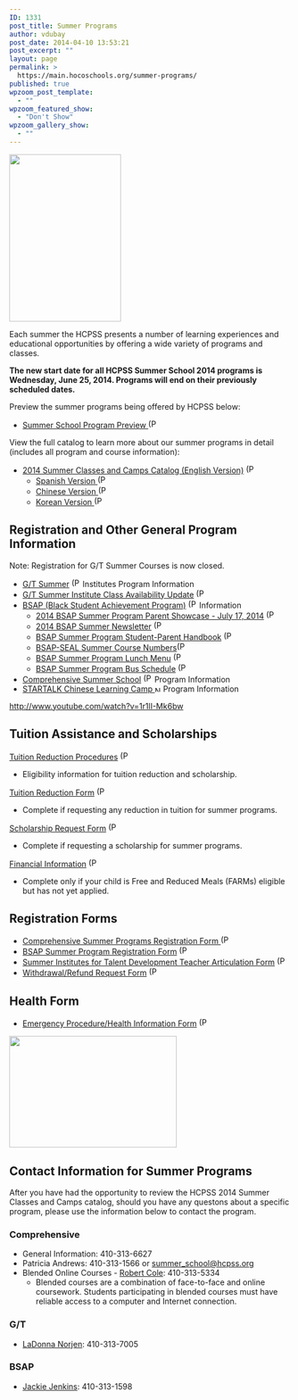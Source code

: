```yaml
---
ID: 1331
post_title: Summer Programs
author: vdubay
post_date: 2014-04-10 13:53:21
post_excerpt: ""
layout: page
permalink: >
  https://main.hocoschools.org/summer-programs/
published: true
wpzoom_post_template:
  - ""
wpzoom_featured_show:
  - "Don't Show"
wpzoom_gallery_show:
  - ""
---
```

<img src="/f/summer/summer_pic1.jpg" alt="" width="200" height="300" />

<p>Each summer the HCPSS presents a number  of learning  experiences and educational opportunities by offering a wide variety of programs and classes.</p>

<p><strong>The new start date for all HCPSS Summer School 2014 programs is Wednesday, June 25, 2014. Programs will end on their previously scheduled dates.</strong></p>

<p>Preview the summer programs being offered by HCPSS below:</p>
<ul>
  <li><a href="/f/summer/summer_preview.pdf">Summer School Program Preview </a><img src="/f/images/bullet-pdf.gif" border="0" align="bottom" width="16" height="16" alt="(PDF)"></li>
</ul>

<p>View the full catalog to learn more about our summer programs  in detail  (includes all program and course information):</p>
<ul>
  <li><a href="/f/summer/summerschool.pdf">2014 Summer Classes and Camps Catalog (English Version)</a> <img src="/f/images/bullet-pdf.gif" border="0" align="bottom" width="16" height="16" alt="(PDF)">
   <ul>
    <li><a href="/f/newlanguages/docs/spa_summercatalog.pdf">Spanish Version <img src="/f/images/bullet-pdf.gif" border="0" align="bottom" width="16" height="16" alt="(PDF)"></a></li>
    <li><a href="/f/newlanguages/docs/chi_summercatalog.pdf">Chinese Version <img src="/f/images/bullet-pdf.gif" border="0" align="bottom" width="16" height="16" alt="(PDF)"></a></li>
    <li><a href="/f/newlanguages/docs/kor_summercatalog.pdf">Korean Version <img src="/f/images/bullet-pdf.gif" border="0" align="bottom" width="16" height="16" alt="(PDF)"></a></li>
   </ul>
  </li>
</ul>

<h2><a name="gtsummer"></a>Registration and Other General Program Information</h2>
<p>Note: Registration for G/T Summer Courses is now closed.</p>
<ul>
  <li> <a href="/f/summer/general_gt.pdf">G/T Summer</a> <img src="/f/images/bullet-pdf.gif" border="0" align="bottom" width="16" height="16" alt="(PDF)"> Institutes Program Information</li>
  <li><a href="/f/summer/gtsummertalentcourses.pdf">G/T Summer Institute Class Availability Update</a> <img src="/f/images/bullet-pdf.gif" border="0" align="bottom" width="16" height="16" alt="(PDF)"></li>
  <li><a href="/f/summer/BSAPcatalog.pdf">BSAP (Black Student Achievement Program)</a> <img src="/f/images/bullet-pdf.gif" border="0" align="bottom" width="16" height="16" alt="(PDF)">  Information
   <ul>
   	<li><a href="/f/summer/bsap-parent-showcase.pdf">2014 BSAP Summer Program Parent Showcase - July 17, 2014</a> <img src="/f/images/bullet-pdf.gif" border="0" align="bottom" width="16" height="16" alt="(PDF)"></li>
   	<li><a href="/f/summer/bsap-summer-newsletter.pdf">2014 BSAP Summer Newsletter</a> <img src="/f/images/bullet-pdf.gif" border="0" align="bottom" width="16" height="16" alt="(PDF)"></li>
    <li><a href="/f/summer/bsap-parent-handbook.pdf">BSAP Summer Program Student-Parent Handbook</a> <img src="/f/images/bullet-pdf.gif" border="0" align="bottom" width="16" height="16" alt="(PDF)"></li>
    <li><a href="/f/summer/bsap-summer-codes.pdf">BSAP-SEAL Summer Course Numbers</a><img src="/f/images/bullet-pdf.gif" border="0" align="bottom" width="16" height="16" alt="(PDF)"></li>
    <li><a href="/f/summer/bsap-summer-menu.pdf">BSAP Summer Program Lunch Menu</a> <img src="/f/images/bullet-pdf.gif" border="0" align="bottom" width="16" height="16" alt="(PDF)"></li>
    <li><a href="/f/summer/bsap-bus-schedule.pdf">BSAP Summer Program Bus Schedule</a> <img src="/f/images/bullet-pdf.gif" border="0" align="bottom" width="16" height="16" alt="(PDF)"></li>
   </ul>
  </li>
  <li><a href="/f/summer/comprehensive.pdf">Comprehensive Summer School</a> <img src="/f/images/bullet-pdf.gif" border="0" align="bottom" width="16" height="16" alt="(PDF)"> Program Information</li>
  <li><a href="http://hcstartalk.weebly.com/" target="_blank">STARTALK Chinese Learning Camp </a><img src="/f/images/new_webpage.gif" alt="New Web Site" width="11" height="10">  Program Information</li>
</ul>

http://www.youtube.com/watch?v=1r1lI-Mk6bw

<h2>Tuition Assistance and Scholarships</h2>
<p><a href="/f/summer/tuitionreduction_procedures.pdf">Tuition Reduction Procedures</a> <img src="/f/images/bullet-pdf.gif" border="0" align="bottom" width="16" height="16" alt="(PDF)"></p>
<ul>
  <li>Eligibility information for tuition reduction and scholarship.</li>
</ul>

<p><a href="/f/summer/tuitionreduction_form.pdf">Tuition Reduction Form</a> <img src="/f/images/bullet-pdf.gif" border="0" align="bottom" width="16" height="16" alt="(PDF)"></p>
<ul>
  <li>Complete if requesting any reduction in tuition for summer programs.</li>
</ul>

<p><a href="/f/summer/scholarshiprequest_form.pdf">Scholarship Request Form</a> <img src="/f/images/bullet-pdf.gif" border="0" align="bottom" width="16" height="16" alt="(PDF)"></p>
<ul>
  <li>Complete if requesting a scholarship for summer programs.</li>
</ul>

<p><a href="/f/summer/financialinfo_form.pdf">Financial Information</a> <img src="/f/images/bullet-pdf.gif" border="0" align="bottom" width="16" height="16" alt="(PDF)"></p>
<ul>
  <li>Complete only if your child is Free and Reduced Meals (FARMs) eligible but has not yet applied.</li>
</ul>

<h2>Registration Forms</h2>
<ul>
  <li><a href="/f/summer/summer_comprehensive_registration.pdf">Comprehensive Summer Programs Registration Form </a> <img src="/f/images/bullet-pdf.gif" border="0" align="bottom" width="16" height="16" alt="(PDF)"></li>
  <li><a href="/f/summer/BSAP_registration.pdf">BSAP Summer Program Registration Form</a> <img src="/f/images/bullet-pdf.gif" border="0" align="bottom" width="16" height="16" alt="(PDF)"></li>
  <li><a href="/f/summer/GT_summer_talent_dev.pdf">Summer Institutes for Talent Development Teacher Articulation Form</a> <img src="/f/images/bullet-pdf.gif" border="0" align="bottom" width="16" height="16" alt="(PDF)"></li>
  <li><a href="/f/summer/withdrawal-refund-form.pdf">Withdrawal/Refund Request Form</a> <img src="/f/images/bullet-pdf.gif" border="0" align="bottom" width="16" height="16" alt="(PDF)"></li>
</ul>

<h2>Health Form</h2>
<ul>
  <li><a href="/f/summer/health_form.pdf">Emergency Procedure/Health Information Form</a> <img src="/f/images/bullet-pdf.gif" border="0" align="bottom" width="16" height="16" alt="(PDF)"></li>
</ul>

<img src="/f/summer/summer_pic2.jpg" alt="" width="300" height="200" />

<h2>Contact Information for Summer Programs</h2>

<p>After you have had the opportunity to review the HCPSS 2014 Summer Classes and Camps catalog, should you have any questons about a specific program, please use the information below to contact the program.</p>

<h3>Comprehensive</h3>
<ul>
  <li>General Information: 410-313-6627</li>
  <li>Patricia Andrews: 410-313-1566 or <a href="mailto:summer_school@hcpss.org?subject=Summer Inquiry from Web">summer_school@hcpss.org</a></li>
  <li>Blended Online Courses - <a href="mailto:robert_cole@hcpss.org">Robert Cole</a>: 410-313-5334
   <ul>
    <li>Blended courses are a combination of face-to-face and online coursework. Students participating in blended courses must have reliable access to a computer and Internet connection.</li>
   </ul>
  </li> 
</ul>

<h3>G/T</h3>
<ul>
  <li><a href="mailto:ladonna_norjen@hcpss.org">LaDonna Norjen</a>: 410-313-7005</li>
</ul>

<h3>BSAP</h3>
<ul>
  <li> <a href="mailto:jacquelyne_jenkins@hcpss.org">Jackie Jenkins</a>: 410-313-1598</li>
</ul>